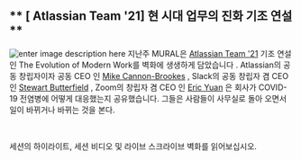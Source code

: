
## ** [ Atlassian Team '21] 현 시대 업무의 진화 기조 연설**
![enter image description here](https://i2.wp.com/atlassianblog.wpengine.com/wp-content/uploads/2020/04/brand-4570-how-to-lead-remotely-when-you-dont-have-a-clue@2x.png?w=2240&ssl=1)
지난주 MURAL은 [Atlassian Team '21](https://events.atlassian.com/team21) 기조 연설 인 The Evolution of Modern Work를 벽화에 생생하게 담았습니다 . Atlassian의 공동 창립자이자 공동 CEO 인 [Mike Cannon-Brookes](https://www.linkedin.com/in/mcannonbrookes) , Slack의 공동 창립자 겸 CEO 인 [Stewart Butterfield](https://www.linkedin.com/in/butterfield) , Zoom의 창립자 겸 CEO 인 [Eric Yuan](https://www.linkedin.com/in/ericsyuan) 은 회사가 COVID-19 전염병에 어떻게 대응했는지 공유했습니다. 그들은 사람들이 사무실로 돌아 오면서 일이 바뀌거나 바뀌는 것을 본다.

‍

세션의 하이라이트, 세션 비디오 및 라이브 스크라이브 벽화를 읽어보십시오.
<!--stackedit_data:
eyJoaXN0b3J5IjpbMjAwMTkzMzA4NywxNTYzNDEyMDk3LDEwNz
Y4NjA1MjEsNjQxMTE2MjIzLDkwMjAyODY4NiwzNzMyMjA4Mzks
LTE1MjQ2NDg5MjIsLTczOTMwMTEwN119
-->